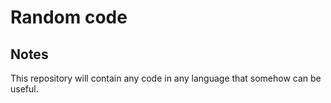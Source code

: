 # Random code

## Notes

This repository will contain any code in any language that somehow can be useful.
